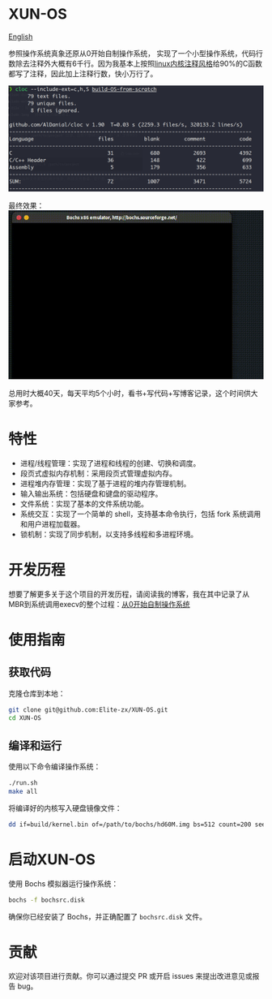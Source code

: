 # XUN-OS

[English](./README-en.md)


参照操作系统真象还原从0开始自制操作系统， 实现了一个小型操作系统，代码行数除去注释外大概有6千行。因为我基本上按照[linux内核注释风格](https://www.kernel.org/doc/html/latest/doc-guide/kernel-doc.html)给90%的C函数都写了注释，因此加上注释行数，快小万行了。

![Pasted image 20231216115142](image/Pasted%20image%2020231216115142.png)

最终效果：
![display](image/display.gif)

总用时大概40天，每天平均5个小时，看书+写代码+写博客记录，这个时间供大家参考。
# 特性
- 进程/线程管理：实现了进程和线程的创建、切换和调度。
- 段页式虚拟内存机制：采用段页式管理虚拟内存。
- 进程堆内存管理：实现了基于进程的堆内存管理机制。
- 输入输出系统：包括硬盘和键盘的驱动程序。
- 文件系统：实现了基本的文件系统功能。
- 系统交互：实现了一个简单的 shell，支持基本命令执行，包括 fork 系统调用和用户进程加载器。
- 锁机制：实现了同步机制，以支持多线程和多进程环境。
# 开发历程
想要了解更多关于这个项目的开发历程，请阅读我的博客，我在其中记录了从MBR到系统调用execv的整个过程：[从0开始自制操作系统](https://elite-zx.github.io/2023/12/15/elephont_os/build_os_from_scratch/)
# 使用指南

## 获取代码
克隆仓库到本地：
```zsh
git clone git@github.com:Elite-zx/XUN-OS.git
cd XUN-OS
```
## 编译和运行
使用以下命令编译操作系统：
```zsh
./run.sh
make all
```

将编译好的内核写入硬盘镜像文件：

```zsh
dd if=build/kernel.bin of=/path/to/bochs/hd60M.img bs=512 count=200 seek=9 conv=notrunc
```

# 启动XUN-OS
使用 Bochs 模拟器运行操作系统：
```zsh
bochs -f bochsrc.disk
```

确保你已经安装了 Bochs，并正确配置了 `bochsrc.disk` 文件。

# 贡献
欢迎对该项目进行贡献。你可以通过提交 PR 或开启 issues 来提出改进意见或报告 bug。
